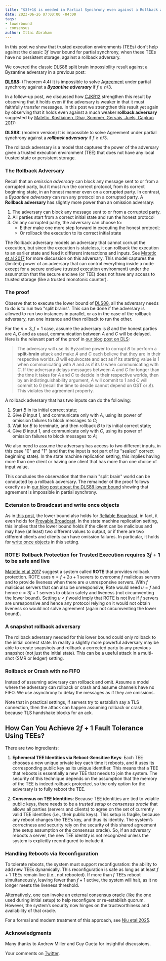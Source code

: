 ```yaml
---
title: "$3f+1$ is needed in Partial Synchrony even against a Rollback adversary"
date: 2023-06-26 07:00:00 -04:00
tags:
- lowerbound
- consensus
author: Ittai Abraham
---
```


In this post we show that trusted execution environments (TEEs) don't help against the classic $3f$ lower bound for partial synchrony, when these TEEs have no persistent storage, against a rollback adversary.

We covered the classic [DLS88 split brain](https://decentralizedthoughts.github.io/2019-06-25-on-the-impossibility-of-byzantine-agreement-for-n-equals-3f-in-partial-synchrony/) impossibility result against a Byzantine adversary in a previous post:

**[DLS88](https://groups.csail.mit.edu/tds/papers/Lynch/jacm88.pdf):** (Theorem 4.4) It is impossible to solve [Agreement](https://ittaiab.github.io/2019-06-27-defining-consensus/) under partial synchrony against a ***Byzantine adversary*** if $f \geq n/3$.

In a follow-up post, we discussed how [CJKR12](https://decentralizedthoughts.github.io/2021-06-14-neither-non-equivocation-nor-transferability-alone-is-enough-for-tolerating-minority-corruptions-in-asynchrony/) strengthen this result by observing that it holds even if the adversary is weaker in that it must faithfully transfer messages. 
In this post we strengthen this result yet again by observing that it holds even against a much weaker **rollback adversary** suggested by [Matetic, Kostiainen, Dhar, Sommer, Gervais, Juels, Capkun 2017](https://www.usenix.org/system/files/conference/usenixsecurity17/sec17-matetic.pdf):

**DLS88:** (modern version) It is impossible to solve Agreement under partial synchrony against a ***rollback adversary*** if $f \geq n/3$.

The rollback adversary is a model that captures the power of the adversary given a  trusted execution environment (TEE) that does not have any local trusted state or persistent storage.

### The Rollback Adversary

Recall that an *omission adversary* can block any message sent to or from a corrupted party, but it must run the correct protocol, from its correct beginning state, in an honest manner even on a corrupted party. In contrast, a *Byzantine adversary* can run any protocol on a corrupted party. 
A **Rollback adversary** has slightly more power than an omission adversary:

1. The adversary can block any message sent to or from a corrupted party.
2. All parties start from a correct initial state and run the honest protocol 
3. On any corrupted party, the adversary can choose to:
   * Either make one more step forward in executing the honest protocol;
   * Or rollback the execution to its correct initial state

The Rollback adversary models an adversary that cannot corrupt the execution, but since the execution is stateless, it can rollback the execution to an earlier state and feed it different interactions and inputs. See [Matetic et al 2017](https://www.usenix.org/system/files/conference/usenixsecurity17/sec17-matetic.pdf) for more discussion on this adversary. This model captures the (limited) power of an adversary that can control everything inside a node except for a secure enclave (trusted execution environment) under the assumption that the secure enclave (or TEE) does not have any access to trusted storage (like a trusted monotonic counter). 


### The proof

Observe that to execute the lower bound of [DLS88](https://decentralizedthoughts.github.io/2019-06-25-on-the-impossibility-of-byzantine-agreement-for-n-equals-3f-in-partial-synchrony/), all the adversary needs to do is to run two "split brains". This can be done if the adversary is allowed to run two instances in parallel, or as in the case of the rollback adversary, run one instance and then rollback to run the other.

For the $n=3, f=1$ case, assume the adversary is $B$ and the honest parties are $A,C$ and as usual, communication between $A$ and $C$ will be delayed. Here is the relevant part of the proof in [our blog post on DLS](https://decentralizedthoughts.github.io/2019-06-25-on-the-impossibility-of-byzantine-agreement-for-n-equals-3f-in-partial-synchrony/):

> The adversary will use its Byzantine power to corrupt $B$ to perform a **split-brain** attack and make $A$ and $C$ each believe that they are in their respective worlds. $B$ will equivocate and act as if its starting value is 1 when communicating with $A$ and as if its 0 when communicating with $C$. If the adversary delays messages between $A$ and $C$ for longer than the time it takes for $A$ and $C$ to decide in their respective worlds, then by an indistinguishability argument, $A$ will commit to 1 and $C$ will commit to 0 (recall the time to decide cannot depend on GST or $\Delta$). This violates the agreement property.

A rollback adversary that has two inputs can do the following:

1. Start $B$ in its initial correct state; 
2. Give $B$ input 1, and communicate only with $A$, using its power of omission failures to block messages to $C$;
3. Wait for $B$ to terminate, and then rollback $B$ to its initial correct state;
4. Give $B$ input 1, and communicate only with $C$, using its power of omission failures to block messages to $A$;

We also need to assume the adversary has access to two different inputs, in this case "0" and "1" (and that the input is not part of its "sealed" correct beginning state). In the state machine replication setting, this implies having more than one client or having one client that has more than one choice of input value.

This concludes the observation that the main "split brain" world can be conducted by a rollback adversary. The remainder of the proof follows exactly as in [our blog post about the DLS88 lower bound](https://decentralizedthoughts.github.io/2019-06-25-on-the-impossibility-of-byzantine-agreement-for-n-equals-3f-in-partial-synchrony/) showing that agreement is impossible in partial synchrony.

### Extension to Broadcast and write once objects

As in [this post](https://decentralizedthoughts.github.io/2021-06-14-neither-non-equivocation-nor-transferability-alone-is-enough-for-tolerating-minority-corruptions-in-asynchrony/), the lower bound also holds for [Reliable Broadcast](https://decentralizedthoughts.github.io/2020-09-19-living-with-asynchrony-brachas-reliable-broadcast/), in fact, it even holds for [Provable Broadcast](https://decentralizedthoughts.github.io/2022-09-10-provable-broadcast/). In the state machine replication setting, this implies that the lower bound holds if the client can be malicious and may have (at least) two different values to output, or if there are two different clients and clients can have omission failures. In particular, it holds for [write once objects](https://decentralizedthoughts.github.io/2022-12-27-set-replication/) in this setting.

### ROTE: Rollback Protection for Trusted Execution requires $3f+1$ to be safe and live

[Matetic et al 2017](https://www.usenix.org/system/files/conference/usenixsecurity17/sec17-matetic.pdf) suggest a system called **ROTE** that provides rollback protection. ROTE uses $n=f+2u+1$ severs to overcome $f$ malicious servers and to provide liveness when there are $u$ unresponsive servers. With $f$ malicious servers that can also be unresponsive, Rote would need $u=f$ and hence $n=3f+1$ servers to obtain safety and liveness (not circumventing the lower bound). Setting $u$ < $f$ would imply that ROTE is not live if $f$ servers are unresponsive and hence any protocol relying on it would not obtain liveness so would not solve agreement (again not circumventing the lower bound).


### A snapshot rollback adversary

The rollback adversary needed for this lower bound could only rollback to the initial correct state. In reality a slightly more powerful adversary may be able to create snapshots and rollback a corrected party to any previous snapshot (not just the initial state). This can be a useful attack in a multi-shot (SMR or ledger) setting.


### Rollback or Crash with no FIFO

Instead of assuming adversary can rollback and omit. Assume a model where the adversary can rollback or crash and assume channels have no FIFO. We use asynchrony to delay the messages as if they are omissions.

Note that in practical settings, if servers try to establish say a TLS connection, then the attack can happen assuming rollback or crash, because TLS handshake blocks for an ack.


## How Can You Achieve $2f + 1$ Fault Tolerance Using TEEs?

There are two ingredients:

1.  **Ephemeral TEE Identities via Reboot-Sensitive Keys**: Each TEE chooses a new unique private key each time it reboots, and it uses its corresponding public key as its unique identifier. This means that a TEE that reboots is essentially a new TEE that needs to join the system. The security of this technique depends on the assumption that the memory of the TEE is indeed rollback protected, so the only option for the adversary is to fully reboot the TEE.

2.  **Consensus on TEE Identities**: Because TEE identities are tied to volatile public keys, there needs to be a *trusted setup* or *consensus oracle* that allows all parties (servers and clients) to agree on the set of currently valid TEE identities (i.e., their public keys). This setup is fragile, because any reboot changes the TEE’s key, and thus its identity. The system’s correctness and security rely on the security of this shared agreement (the setup assumption or the consensus oracle). So, if an adversary reboots a server, the new TEE identity is not recognized unless the system is explicitly reconfigured to include it.


### Handling Reboots via Reconfiguration

To tolerate reboots, the system must support reconfiguration: the ability to add new TEEs dynamically. This reconfiguration is safe as long as at least $f+1$ TEEs remain live (i.e., not rebooted). If more than $f$ TEEs reboot simultaneously, leaving fewer than $f+1$ active, the system will halt, as it no longer meets the liveness threshold.

Alternatively, one can invoke an external consensus oracle (like the one used during initial setup) to help reconfigure or re-establish quorum. However, the system’s security now hinges on the trustworthiness and availability of that oracle.

For a formal and modern treatment of this approach, see [Niu etal 2025](https://dl.acm.org/doi/abs/10.1145/3689031.3717457).


### Acknowledgments

Many thanks to Andrew Miller and Guy Gueta for insightful discussions.

Your comments on [Twitter](https://twitter.com/ittaia/status/1673476144996261889?s=20).
